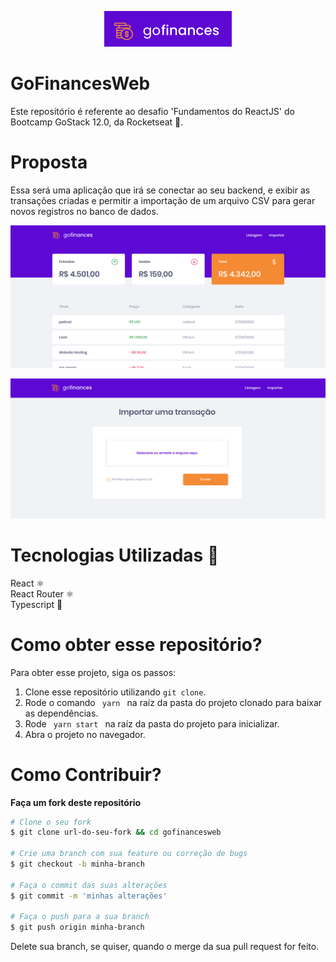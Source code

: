 <p align="center">
  <img src="./src/assets/icone.png" />
</p>

# GoFinancesWeb
Este repositório é referente ao desafio 'Fundamentos do ReactJS' do Bootcamp GoStack 12.0, da Rocketseat 🚀.

# Proposta
Essa será uma aplicação que irá se conectar ao seu backend, e exibir as transações criadas e permitir a importação de um arquivo CSV para gerar novos registros no banco de dados.

<p align="center">
  <img src="listagem.png" />
</p>
<p align="center">
  <img src="importar.png" />
</p>

# Tecnologias Utilizadas 🚀
React ⚛️ <br />
React Router ⚛️ <br />
Typescript 🦕

# Como obter esse repositório?
Para obter esse projeto, siga os passos:
1. Clone esse repositório utilizando <code>git clone</code>.
2. Rode o comando <code> yarn </code> na raíz da pasta do projeto clonado para baixar as dependências.
3. Rode <code> yarn start </code> na raíz da pasta do projeto para inicializar.
4. Abra o projeto no navegador.

# Como Contribuir?
**Faça um fork deste repositório**

```bash
# Clone o seu fork
$ git clone url-do-seu-fork && cd gofinancesweb

# Crie uma branch com sua feature ou correção de bugs
$ git checkout -b minha-branch

# Faça o commit das suas alterações 
$ git commit -m 'minhas alterações'

# Faça o push para a sua branch
$ git push origin minha-branch
```

Delete sua branch, se quiser, quando o merge da sua pull request for feito. <br />


